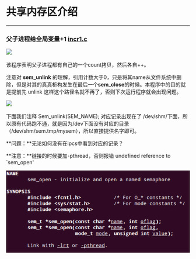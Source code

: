 # 共享内存区介绍
---

### 父子进程给全局变量+1 [incr1.c](incr1.c)

![](shm-incr1.png)

该程序表明父子进程都有自己的一个count拷贝，然后各自++。

注意对 **sem_unlink** 的理解，引用计数大于0，只是将其name从文件系统中删除，但是对其的真真析构发生在最后一个**sem_close**的时候。本程序中的目的就是提前先 unlink 这样这个路径名就不再了，否则下次运行程序就会出现问题。

![](shm-incr1-unlink.png)

下面我们注释 Sem_unlink(SEM_NAME);  对应记录出现在了 /dev/shm/下面，所以原有代码跑不通，就是因为/dev下面没有对应的目录（/dev/shm/sem.tmp/mysem），所以直接提供名字即可。

**问题：**无论如何没有在ipcs中看到对应的记录？

**注意：**链接的时候要加-pthread，否则报错 undefined reference to `sem_open'

![](sem-open-api.png)


